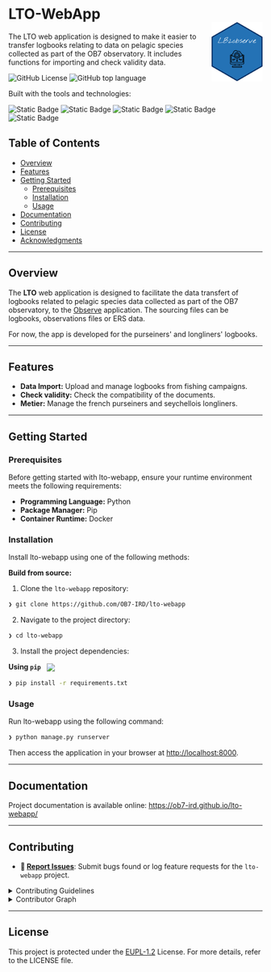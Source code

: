 

# LTO-WebApp

<div align="left" style="position: relative;">
<img src="docs/source/_static/logo.png" align="right" width="20%" style="margin: -20px 0 0 20px;">
</div>


The LTO web application is designed to make it easier to transfer logbooks relating to data on pelagic species collected as part of the OB7 observatory. It includes functions for importing and check validity data.

![GitHub License](https://img.shields.io/github/license/OB7-IRD/lto-webapp?style=for-the-badge&logo=opensourceinitiative&logoColor=white&color=0080ff)
![GitHub top language](https://img.shields.io/github/languages/top/OB7-IRD/lto-webapp?style=for-the-badge&color=0080ff)


Built with the tools and technologies:

![Static Badge](https://img.shields.io/badge/Python-3776AB?style=for-the-badge&logo=Python&logoColor=white)
![Static Badge](https://img.shields.io/badge/Sphinx-000000?style=for-the-badge&logo=Sphinx&logoColor=white)
![Static Badge](https://img.shields.io/badge/HTML5-E34F26?style=for-the-badge&logo=HTML5&logoColor=white)
![Static Badge](https://img.shields.io/badge/JavaScript-F7DF1E?style=for-the-badge&logo=JavaScript&logoColor=white)
![Static Badge](https://img.shields.io/badge/Docker-2496ED?style=for-the-badge&logo=Docker&logoColor=white)


##  Table of Contents

- [ Overview](#-overview)
- [ Features](#-features)
- [ Getting Started](#-getting-started)
  - [ Prerequisites](#-prerequisites)
  - [ Installation](#-installation)
  - [ Usage](#-usage)
- [ Documentation](#-documentation)
- [ Contributing](#-contributing)
- [ License](#-license)
- [ Acknowledgments](#-acknowledgments)

---

##  Overview

The **LTO** web application is designed to facilitate the data transfert of logbooks related to pelagic species data collected as part of the OB7 observatory, to the [Observe](https://observe.ob7.ird.fr) application. 
The sourcing files can be logbooks, observations files or ERS data. 

For now, the app is developed for the purseiners' and longliners' logbooks. 

---

##  Features

- **Data Import:** Upload and manage logbooks from fishing campaigns.
- **Check validity:** Check the compatibility of the documents.
- **Metier:** Manage the french purseiners and seychellois longliners.

---
##  Getting Started

###  Prerequisites

Before getting started with lto-webapp, ensure your runtime environment meets the following requirements:

- **Programming Language:** Python
- **Package Manager:** Pip
- **Container Runtime:** Docker


###  Installation

Install lto-webapp using one of the following methods:

**Build from source:**

1. Clone the `lto-webapp` repository:
```sh
❯ git clone https://github.com/OB7-IRD/lto-webapp
```

2. Navigate to the project directory:
```sh
❯ cd lto-webapp
```

3. Install the project dependencies:


**Using `pip`** &nbsp; [<img align="center" src="https://img.shields.io/badge/Pip-3776AB.svg?style={badge_style}&logo=pypi&logoColor=white" />](https://pypi.org/project/pip/)

```sh
❯ pip install -r requirements.txt
```

###  Usage
Run lto-webapp using the following command:

```sh
❯ python manage.py runserver
```

Then access the application in your browser at [http://localhost:8000](http://localhost:8000).

---

##  Documentation

Project documentation is available online: <https://ob7-ird.github.io/lto-webapp/>

---

##  Contributing

- **🐛 [Report Issues](https://github.com/OB7-IRD/lto-webapp/issues)**: Submit bugs found or log feature requests for the `lto-webapp` project.

<details closed>
<summary>Contributing Guidelines</summary>

1. **Fork the Repository**: Start by forking the project repository to your github account.
2. **Clone Locally**: Clone the forked repository to your local machine using a git client.
   ```sh
   git clone https://github.com/OB7-IRD/lto-webapp
   ```
3. **Create a New Branch**: Always work on a new branch, giving it a descriptive name.
   ```sh
   git checkout -b new-feature-x
   ```
4. **Make Your Changes**: Develop and test your changes locally.
5. **Commit Your Changes**: Commit with a clear message describing your updates.
   ```sh
   git commit -m 'Implemented new feature x.'
   ```
6. **Push to github**: Push the changes to your forked repository.
   ```sh
   git push origin new-feature-x
   ```
7. **Submit a Pull Request**: Create a PR against the original project repository. Clearly describe the changes and their motivations.
8. **Review**: Once your PR is reviewed and approved, it will be merged into the main branch. Congratulations on your contribution!
</details>

<details closed>
<summary>Contributor Graph</summary>
<br>
<p align="left">
   <a href="https://github.com{/OB7-IRD/lto-webapp/}graphs/contributors">
      <img src="https://contrib.rocks/image?repo=OB7-IRD/lto-webapp">
   </a>
</p>
</details>

---

##  License

This project is protected under the [EUPL-1.2](https://joinup.ec.europa.eu/page/eupl-text-11-12) License. For more details, refer to the LICENSE file.


